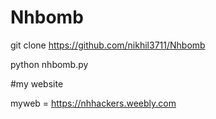 # Nhbomb

git clone https://github.com/nikhil3711/Nhbomb

python nhbomb.py
 
#my website

myweb = https://nhhackers.weebly.com
